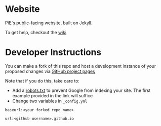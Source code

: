 # Website
PiE's public-facing website, built on Jekyll.

To get help, checkout the [wiki](https://github.com/pioneers/website/wiki).

# Developer Instructions
You can make a fork of this repo and host a development instance of your proposed changes via [GitHub project pages](https://pages.github.com/)

Note that if you do this, take care to:

* Add a [robots.txt](http://www.robotstxt.org/robotstxt.html) to prevent Google from indexing your site. The first example provided in the link will suffice
* Change two variables in `_config.yml`

```
baseurl:<your forked repo name>
```
```
url:<github username>.github.io
```
